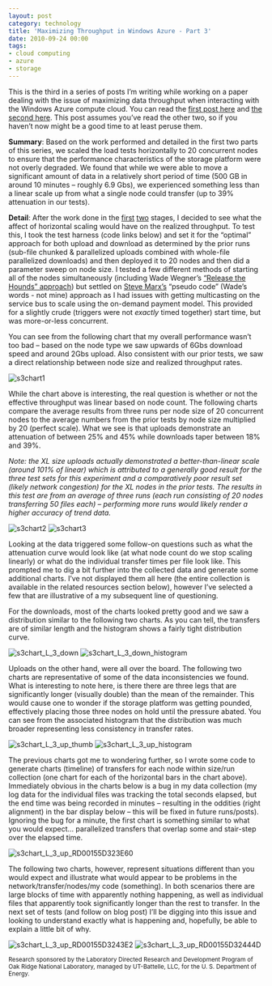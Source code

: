 ```yaml
---
layout: post
category: technology
title: 'Maximizing Throughput in Windows Azure - Part 3'
date: 2010-09-24 00:00
tags:
- cloud computing
- azure
- storage
---
```


This is the third in a series of posts I’m writing while working on a paper dealing with the issue of maximizing data 
throughput when interacting with the Windows Azure compute cloud. You can read the 
[first post here](/technology/2010/09/13/maximizing-throughput-in-windows-azure-part-1/) and 
[the second here](/technology/2010/09/20/maximizing-throughput-in-windows-azure-part-2/). This post assumes you’ve read 
the other two, so if you haven’t now might be a good time to at least peruse them.

__Summary__: Based on the work performed and detailed in the first two parts of this series, we scaled the load tests 
horizontally to 20 concurrent nodes to ensure that the performance characteristics of the storage platform were not 
overly degraded. We found that while we were able to move a significant amount of data in a relatively short period of 
time (500 GB in around 10 minutes – roughly 6.9 Gbs), we experienced something less than a linear scale up from what a 
single node could transfer (up to 39% attenuation in our tests).

__Detail__: After the work done in the 
[first](/technology/2010/09/13/maximizing-throughput-in-windows-azure-part-1/) 
[two](/technology/2010/09/20/maximizing-throughput-in-windows-azure-part-2/) stages, I decided to see what the affect 
of horizontal scaling would have on the realized throughput. To test this, I took the test harness (code links below) 
and set it for the “optimal” approach for both upload and download as determined by the prior runs (sub-file chunked & 
parallelized uploads combined with whole-file parallelized downloads) and then deployed it to 20 nodes and then did a 
parameter sweep on node size. I tested a few different methods of starting all of the nodes simultaneously (including 
Wade Wegner’s 
[“Release the Hounds” approach](http://www.wadewegner.com/2010/05/release-the-hounds-multicasting-with-azure-appfabric/)) 
but settled on [Steve Marx’s](http://blog.smarx.com/) “pseudo code” (Wade’s words - not mine) approach as I had issues 
with getting multicasting on the service bus to scale using the on-demand payment model. This provided for a slightly 
crude (triggers were not *exactly* timed together) start time, but was more-or-less concurrent.

You can see from the following chart that my overall performance wasn’t too bad – based on the node type we saw upwards 
of 6Gbs download speed and around 2Gbs upload. Also consistent with our prior tests, we saw a direct relationship 
between node size and realized throughput rates.

<img alt='s3chart1' src='/images/s3chart1.png' class='blogimage img-responsive'>

While the chart above is interesting, the real question is whether or not the effective throughput was linear based on 
node count. The following charts compare the average results from three runs per node size of 20 concurrent nodes to 
the average numbers from the prior tests by node size multiplied by 20 (perfect scale). What we see is that uploads 
demonstrate an attenuation of between 25% and 45% while downloads taper between 18% and 39%.

_Note: the XL size uploads actually demonstrated a better-than-linear scale (around 101% of linear) which is attributed 
to a generally good result for the three test sets for this experiment and a comparatively poor result set (likely 
network congestion) for the XL nodes in the prior tests. The results in this test are from an average of three runs 
(each run consisting of 20 nodes transferring 50 files each) – performing more runs would likely render a higher 
accuracy of trend data._ 

<img alt='s3chart2' src='/images/s3chart2.png' class='blogimage img-responsive'>
<img alt='s3chart3' src='/images/s3chart3.png' class='blogimage img-responsive'>

Looking at the data triggered some follow-on questions such as what the attenuation curve would look like (at what node 
count do we stop scaling linearly) or what do the individual transfer times per file look like. This prompted me to dig 
a bit further into the collected data and generate some additional charts. I’ve not displayed them all here (the 
entire collection is available in the related resources section below), however I’ve selected a few that are 
illustrative of a my subsequent line of questioning.

For the downloads, most of the charts looked pretty good and we saw a distribution similar to the following two charts. 
As you can tell, the transfers are of similar length and the histogram shows a fairly tight distribution curve.

<img alt='s3chart_L_3_down' src='/images/s3chart_L_3_down.png' class='blogimage img-responsive'>

<img alt='s3chart_L_3_down_histogram' src='/images/s3chart_L_3_down_histogram.png' class='blogimage img-responsive'>

Uploads on the other hand, were all over the board. The following two charts are representative of some of the data 
inconsistencies we found. What is interesting to note here, is there there are three legs that are significantly longer 
(visually double) than the mean of the remainder. This would cause one to wonder if the storage platform was getting 
pounded, effectively placing those three nodes on hold until the pressure abated. You can see from the associated 
histogram that the distribution was much broader representing less consistency in transfer rates.


<img alt='s3chart_L_3_up_thumb' src='/images/s3chart_L_3_up_thumb.png' class='blogimage img-responsive'>

<img alt='s3chart_L_3_up_histogram' src='/images/s3chart_L_3_up_histogram.png' class='blogimage img-responsive'>

The previous charts got me to wondering further, so I wrote some code to generate charts (timeline) of transfers for 
each node within size/run collection (one chart for each of the horizontal bars in the chart above). Immediately 
obvious in the charts below is a bug in my data collection (my log data for the individual files was tracking the total 
seconds elapsed, but the end time was being recorded in minutes – resulting in the oddities (right alignment) in the 
bar display below – this will be fixed in future runs/posts). Ignoring the bug for a minute, the first chart is 
something similar to what you would expect… parallelized transfers that overlap some and stair-step over the elapsed 
time.

<img alt='s3chart_L_3_up_RD00155D323E60' src='/images/s3chart_L_3_up_RD00155D323E60.png' class='blogimage img-responsive'>

The following two charts, however, represent situations different than you would expect and illustrate what would 
appear to be problems in the network/transfer/nodes/my code (something). In both scenarios there are large blocks of 
time with apparently nothing happening, as well as individual files that apparently took significantly longer than the 
rest to transfer. In the next set of tests (and follow on blog post) I’ll be digging into this issue and looking to 
understand exactly what is happening and, hopefully, be able to explain a little bit of why.

<img alt='s3chart_L_3_up_RD00155D3243E2' src='/images/s3chart_L_3_up_RD00155D3243E2.png' class='blogimage img-responsive'>

<img alt='s3chart_L_3_up_RD00155D32444D' src='/images/s3chart_L_3_up_RD00155D32444D.png' class='blogimage img-responsive'>

<small>Research sponsored by the Laboratory Directed Research and Development Program of Oak Ridge National Laboratory, 
managed by UT-Battelle, LLC, for the U. S. Department of Energy.</small>
